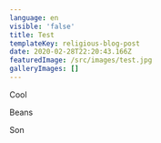 ```yaml
---
language: en
visible: 'false'
title: Test
templateKey: religious-blog-post
date: 2020-02-28T22:20:43.166Z
featuredImage: /src/images/test.jpg
galleryImages: []
---
```

Cool

Beans

Son
